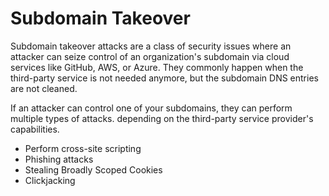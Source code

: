 # Subdomain Takeover
Subdomain takeover attacks are a class of security issues where an attacker can seize control of an organization's subdomain via cloud services like GitHub, AWS, or Azure. They commonly happen when the third-party service is not needed anymore, but the subdomain DNS entries are not cleaned.

If an attacker can control one of your subdomains, 
they can perform multiple types of attacks. depending on the third-party service provider's capabilities.
- Perform cross-site scripting
- Phishing attacks
- Stealing Broadly Scoped Cookies
- Clickjacking 